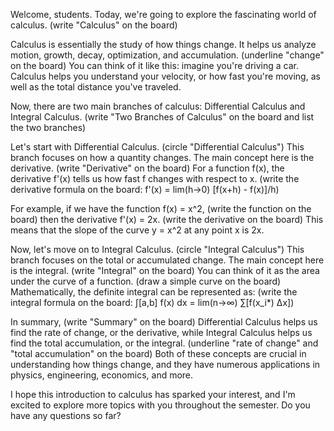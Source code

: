 Welcome, students. Today, we're going to explore the fascinating world of calculus. (write "Calculus" on the board)

Calculus is essentially the study of how things change. It helps us analyze motion, growth, decay, optimization, and accumulation. (underline "change" on the board) You can think of it like this: imagine you're driving a car. Calculus helps you understand your velocity, or how fast you're moving, as well as the total distance you've traveled.

Now, there are two main branches of calculus: Differential Calculus and Integral Calculus. (write "Two Branches of Calculus" on the board and list the two branches)

Let's start with Differential Calculus. (circle "Differential Calculus") This branch focuses on how a quantity changes. The main concept here is the derivative. (write "Derivative" on the board) For a function f(x), the derivative f'(x) tells us how fast f changes with respect to x. (write the derivative formula on the board: f'(x) = lim(h→0) [f(x+h) - f(x)]/h)

For example, if we have the function f(x) = x^2, (write the function on the board) then the derivative f'(x) = 2x. (write the derivative on the board) This means that the slope of the curve y = x^2 at any point x is 2x.

Now, let's move on to Integral Calculus. (circle "Integral Calculus") This branch focuses on the total or accumulated change. The main concept here is the integral. (write "Integral" on the board) You can think of it as the area under the curve of a function. (draw a simple curve on the board) Mathematically, the definite integral can be represented as: (write the integral formula on the board: ∫[a,b] f(x) dx = lim(n→∞) ∑[f(x_i*) Δx])

In summary, (write "Summary" on the board) Differential Calculus helps us find the rate of change, or the derivative, while Integral Calculus helps us find the total accumulation, or the integral. (underline "rate of change" and "total accumulation" on the board) Both of these concepts are crucial in understanding how things change, and they have numerous applications in physics, engineering, economics, and more.

I hope this introduction to calculus has sparked your interest, and I'm excited to explore more topics with you throughout the semester. Do you have any questions so far?